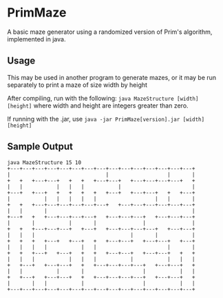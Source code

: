 # PrimMaze

A basic maze generator using a randomized version of Prim's algorithm, implemented in java.

## Usage
This may be used in another program to generate mazes, or it may be run separately to print a maze of size width by height

After compiling, run with the following: 
```java MazeStructure [width] [height]```
where width and height are integers greater than zero.

If running with the .jar, use ```java -jar PrimMaze[version].jar [width] [height]```

## Sample Output

```
java MazeStructure 15 10
+---+---+---+---+---+---+---+---+---+---+---+---+---+---+---+
|                               |                   |       |
+   +   +---+---+   +   +   +---+---+   +---+---+---+---+   +
|   |           |   |   |           |                       |
+---+   +---+   +   +   +   +   +---+   +---+---+   +   +---+
|           |   |   |   |   |                   |   |       |
+   +   +---+---+---+---+---+---+   +---+---+---+---+---+---+
|   |       |                                               |
+---+   +   +---+---+---+---+   +---+---+---+   +---+---+---+
|       |           |       |               |               |
+   +   +---+---+---+   +---+   +---+---+---+---+   +---+---+
|   |   |                               |       |           |
+   +   +   +---+   +---+   +   +---+---+   +---+---+   +---+
|   |   |   |           |   |                       |       |
+   +   +---+   +---+   +   +   +---+---+   +---+---+   +   +
|   |   |           |   |   |           |           |   |   |
+   +---+   +---+---+   +   +---+---+---+---+   +---+---+   +
|   |           |       |                   |           |   |
+   +---+   +---+---+   +   +---+---+---+---+   +---+---+   +
|       |   |           |                   |           |   |
+---+---+---+---+---+---+---+---+---+---+---+---+---+---+---+
```
